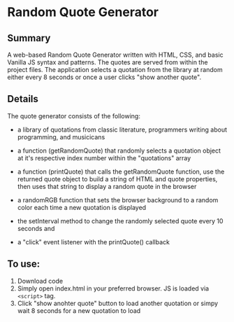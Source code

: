 # Random Quote Generator

## Summary

A web-based Random Quote Generator written with HTML, CSS, and basic Vanilla JS syntax and patterns.
The quotes are served from within the project files. The application selects a quotation from the library at random either every 8 seconds or once a user clicks "show another quote".

## Details

The quote generator consists of the following:

- a library of quotations from classic literature, programmers writing about programming, and musicicans

- a function (getRandomQuote) that randomly selects a quotation object at it's respective index number within the "quotations" array

- a function (printQuote) that calls the getRandomQuote function, use the returned quote object to build a string of HTML and quote properties, then uses that string to display a random quote in the browser

- a randomRGB function that sets the browser background to a random color each time a new quotation is displayed

- the setInterval method to change the randomly selected quote every 10 seconds and

- a "click" event listener with the printQuote() callback

## To use:

1. Download code
2. Simply open index.html in your preferred browser. JS is loaded via `<script>` tag.
3. Click "show anohter quote" button to load another quotation or simpy wait 8 seconds for a new quotation to load
